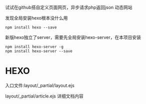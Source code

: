 试试在github搭自定义页面网页，异步请求php返回json 动态网站

发现全局安装hexo根本没什么用

```
npm install hexo --save
```

新版hexo独立了server，需要先全局安装hexo-server，在本项目安装

```
npm install hexo-server -g
npm install hexo-server --save
```

# HEXO

入口文件:layout/_partial/layout.ejs

layout/_partial/article.ejs			详细文档内容





